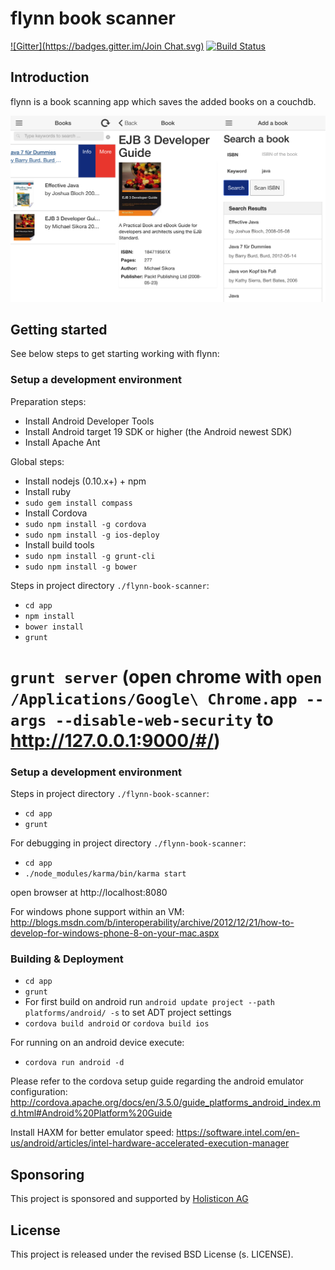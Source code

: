 flynn book scanner
==================

[![Gitter](https://badges.gitter.im/Join Chat.svg)](https://gitter.im/holisticon/flynn-book-scanner?utm_source=badge&utm_medium=badge&utm_campaign=pr-badge&utm_content=badge) [![Build Status](https://travis-ci.org/holisticon/flynn-book-scanner.png?branch=master)](https://travis-ci.org/holisticon/flynn-book-scanner)

## Introduction
flynn is a book scanning app which saves the added books on a couchdb.


![iPhone Sample](https://github.com/holisticon/flynn-book-scanner/raw/master/docs/screenshots/iPhone_sample.png)

## Getting started
See below steps to get starting working with flynn:

### Setup a development environment

Preparation steps:

* Install Android Developer Tools
* Install Android target 19 SDK or higher (the Android newest SDK)
* Install Apache Ant

Global steps:

* Install nodejs (0.10.x+) + npm
* Install ruby
* `sudo gem install compass`
* Install Cordova
* `sudo npm install -g cordova`
* `sudo npm install -g ios-deploy`
* Install build tools
* `sudo npm install -g grunt-cli`
* `sudo npm install -g bower`

Steps in project directory `./flynn-book-scanner`:

* `cd app`
* `npm install`
* `bower install`
* `grunt`
# `grunt server` (open chrome with `open /Applications/Google\ Chrome.app --args --disable-web-security` to http://127.0.0.1:9000/#/)

### Setup a development environment

Steps in project directory `./flynn-book-scanner`:
* `cd app`
* `grunt`

For debugging in project directory `./flynn-book-scanner`:
* `cd app`
* `./node_modules/karma/bin/karma start`

open browser at http://localhost:8080

For windows phone support within an VM: http://blogs.msdn.com/b/interoperability/archive/2012/12/21/how-to-develop-for-windows-phone-8-on-your-mac.aspx


### Building & Deployment
* `cd app`
* `grunt`
* For first build on android run `android update project --path platforms/android/ -s` to set ADT project settings
* `cordova build android` or `cordova build ios`


For running on an android device execute:

* `cordova run android -d`

Please refer to the cordova setup guide regarding the android emulator configuration:
http://cordova.apache.org/docs/en/3.5.0/guide_platforms_android_index.md.html#Android%20Platform%20Guide

Install HAXM for better emulator speed: https://software.intel.com/en-us/android/articles/intel-hardware-accelerated-execution-manager

## Sponsoring
This project is sponsored and supported by [Holisticon AG](http://www.holisticon.de/cms/About/Startseite)

## License
This project is released under the revised BSD License (s. LICENSE).
